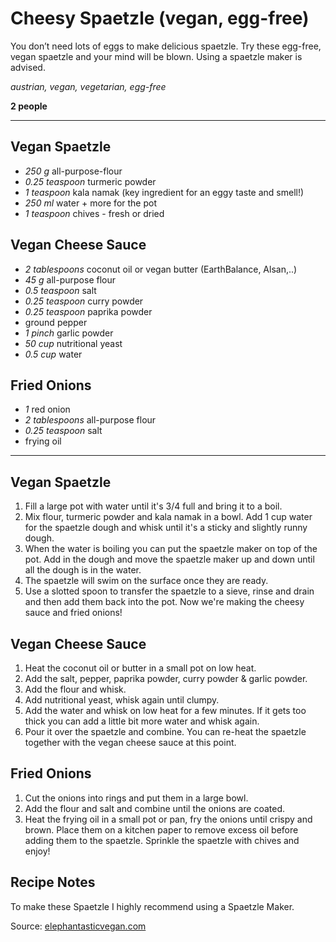 # Cheesy Spaetzle (vegan, egg-free)

You don’t need lots of eggs to make delicious spaetzle. Try these egg-free, vegan spaetzle and your mind will be blown. Using a spaetzle maker is advised.

*austrian, vegan, vegetarian, egg-free*

**2 people**

---

## Vegan Spaetzle

- *250 g* all-purpose-flour
- *0.25 teaspoon* turmeric powder
- *1 teaspoon* kala namak (key ingredient for an eggy taste and smell!)
- *250 ml* water + more for the pot
- *1 teaspoon* chives - fresh or dried

## Vegan Cheese Sauce

- *2 tablespoons* coconut oil or vegan butter (EarthBalance, Alsan,..)
- *45 g* all-purpose flour
- *0.5 teaspoon* salt
- *0.25 teaspoon* curry powder
- *0.25 teaspoon* paprika powder
- ground pepper
- *1 pinch* garlic powder
- *50 cup* nutritional yeast
- *0.5 cup* water

## Fried Onions

- *1* red onion
- *2 tablespoons* all-purpose flour
- *0.25 teaspoon* salt
- frying oil

---

## Vegan Spaetzle
1. Fill a large pot with water until it's 3/4 full and bring it to a boil.
2. Mix flour, turmeric powder and kala namak in a bowl. Add 1 cup water for the spaetzle dough and whisk until it's a sticky and slightly runny dough.
3. When the water is boiling you can put the spaetzle maker on top of the pot. Add in the dough and move the spaetzle maker up and down until all the dough is in the water.
4. The spaetzle will swim on the surface once they are ready.
5. Use a slotted spoon to transfer the spaetzle to a sieve, rinse and drain and then add them back into the pot. Now we're making the cheesy sauce and fried onions!


## Vegan Cheese Sauce
1. Heat the coconut oil or butter in a small pot on low heat.
2. Add the salt, pepper, paprika powder, curry powder & garlic powder.
3. Add the flour and whisk.
4. Add nutritional yeast, whisk again until clumpy.
5. Add the water and whisk on low heat for a few minutes. If it gets too thick you can add a little bit more water and whisk again.
6. Pour it over the spaetzle and combine. You can re-heat the spaetzle together with the vegan cheese sauce at this point.


## Fried Onions
1. Cut the onions into rings and put them in a large bowl.
2. Add the flour and salt and combine until the onions are coated.
3. Heat the frying oil in a small pot or pan, fry the onions until crispy and brown. Place them on a kitchen paper to remove excess oil before adding them to the spaetzle. Sprinkle the spaetzle with chives and enjoy!

## Recipe Notes

To make these Spaetzle I highly recommend using a Spaetzle Maker.

Source: [elephantasticvegan.com](https://www.elephantasticvegan.com/cheesy-spaetzle/)